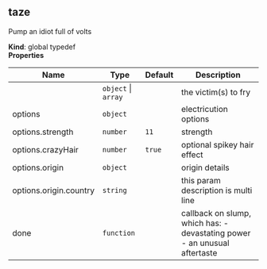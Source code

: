 <a name="taze"></a>

## taze
Pump an idiot full of volts

**Kind**: global typedef  
**Properties**

<table>
  <thead>
    <tr>
      <th>Name</th><th>Type</th><th>Default</th><th>Description</th>
    </tr>
  </thead>
  <tbody>
<tr>
    <td></td><td><code>object</code> | <code>array</code></td><td></td><td>the victim(s) to fry</td>
    </tr><tr>
    <td>options</td><td><code>object</code></td><td></td><td>electricution options</td>
    </tr><tr>
    <td>options.strength</td><td><code>number</code></td><td><code>11</code></td><td>strength</td>
    </tr><tr>
    <td>options.crazyHair</td><td><code>number</code></td><td><code>true</code></td><td>optional spikey hair effect</td>
    </tr><tr>
    <td>options.origin</td><td><code>object</code></td><td></td><td>origin details</td>
    </tr><tr>
    <td>options.origin.country</td><td><code>string</code></td><td></td><td>this param description is   multi line</td>
    </tr><tr>
    <td>done</td><td><code>function</code></td><td></td><td>callback on slump, which has: - devastating power - an unusual aftertaste</td>
    </tr>  </tbody>
</table>

